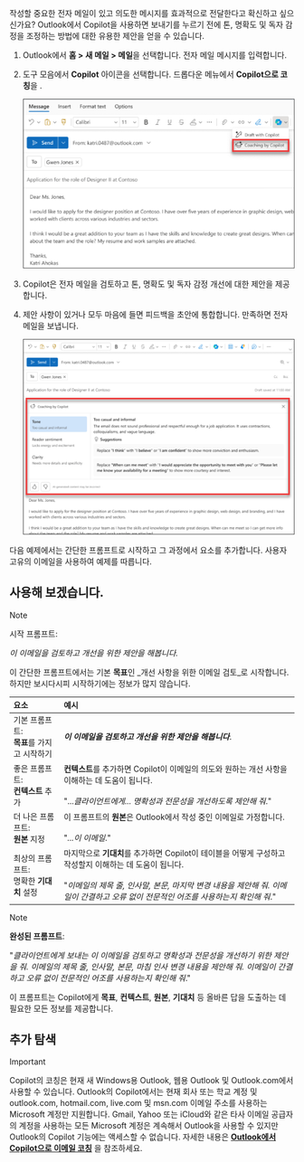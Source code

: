 
작성할 중요한 전자 메일이 있고 의도한 메시지를 효과적으로 전달한다고 확신하고 싶으신가요? Outlook에서 Copilot을 사용하면 보내기를 누르기 전에 톤, 명확도 및 독자 감정을 조정하는 방법에 대한 유용한 제안을 얻을 수 있습니다. 

1. Outlook에서 **홈 > 새 메일 > 메일**을 선택합니다. 전자 메일 메시지를 입력합니다. 

1. 도구 모음에서 **Copilot** 아이콘을 선택합니다. 드롭다운 메뉴에서 **Copilot으로 코칭**을 .

    ![새 Outlook에서 Coaching의 코칭 메뉴 옵션 스크린샷.](../media/copilot-email-coaching-outlook.png)

1. Copilot은 전자 메일을 검토하고 톤, 명확도 및 독자 감정 개선에 대한 제안을 제공합니다.

1. 제안 사항이 있거나 모두 마음에 들면 피드백을 초안에 통합합니다. 만족하면 전자 메일을 보냅니다.

    ![새 Outlook에서 어조, 명확성 및 독자 감정에 대한 Copilot의 제안을 보여주는 스크린샷.](../media/copilot-rewrite-email-outlook.png)

다음 예제에서는 간단한 프롬프트로 시작하고 그 과정에서 요소를 추가합니다. 사용자 고유의 이메일을 사용하여 예제를 따릅니다.

## 사용해 보겠습니다.

> [!NOTE]
> 시작 프롬프트:
>
> _이 이메일을 검토하고 개선을 위한 제안을 해봅니다._

이 간단한 프롬프트에서는 기본 **목표**인 _개선 사항을 위한 이메일 검토_로 시작합니다. 하지만 보시다시피 시작하기에는 정보가 많지 않습니다.

| 요소 | 예시 |
| :------ | :------- |
| 기본 프롬프트: <br>**목표**를 가지고 시작하기 | **_이 이메일을 검토하고 개선을 위한 제안을 해봅니다_**. |
| 좋은 프롬프트: <br>**컨텍스트** 추가 | **컨텍스트**를 추가하면 Copilot이 이메일의 의도와 원하는 개선 사항을 이해하는 데 도움이 됩니다.<br><br>"..._클라이언트에게... 명확성과 전문성을 개선하도록 제안해 줘_." |
| 더 나은 프롬프트: <br>**원본** 지정 | 이 프롬프트의 **원본**은 Outlook에서 작성 중인 이메일로 가정합니다.<br><br>"_...이 이메일_." |
| 최상의 프롬프트: <br>명확한 **기대치** 설정 | 마지막으로 **기대치**를 추가하면 Copilot이 테이블을 어떻게 구성하고 작성할지 이해하는 데 도움이 됩니다.<br><br>"_이메일의 제목 줄, 인사말, 본문, 마지막 변경 내용을 제안해 줘. 이메일이 간결하고 오류 없이 전문적인 어조를 사용하는지 확인해 줘_." |

> [!NOTE]
> **완성된 프롬프트**:
>
> "_클라이언트에게 보내는 이 이메일을 검토하고 명확성과 전문성을 개선하기 위한 제안을 줘. 이메일의 제목 줄, 인사말, 본문, 마침 인사 변경 내용을 제안해 줘. 이메일이 간결하고 오류 없이 전문적인 어조를 사용하는지 확인해 줘_."

이 프롬프트는 Copilot에게 **목표**, **컨텍스트**, **원본**, **기대치** 등 올바른 답을 도출하는 데 필요한 모든 정보를 제공합니다.

## 추가 탐색

> [!IMPORTANT]
> Copilot의 코칭은 현재 새 Windows용 Outlook, 웹용 Outlook 및 Outlook.com에서 사용할 수 있습니다.
> Outlook의 Copilot에서는 현재 회사 또는 학교 계정 및 outlook.com, hotmail.com, live.com 및 msn.com 이메일 주소를 사용하는 Microsoft 계정만 지원합니다. Gmail, Yahoo 또는 iCloud와 같은 타사 이메일 공급자의 계정을 사용하는 모든 Microsoft 계정은 계속해서 Outlook을 사용할 수 있지만 Outlook의 Copilot 기능에는 액세스할 수 없습니다. 자세한 내용은 **[Outlook에서 Copilot으로 이메일 코칭](https://support.microsoft.com/office/email-coaching-with-copilot-in-outlook-91a3cd56-1586-4a31-85c7-2eb8cdb02405#OSVersion=iOS)** 을 참조하세요.